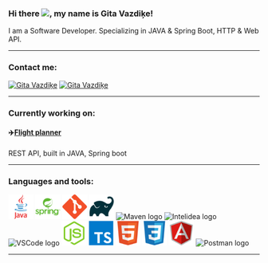 ### Hi there <img src="https://raw.githubusercontent.com/MartinHeinz/martinHeinz/master/wave.gif" width="30px">, my name is Gita Vazdiķe!
I am a Software Developer. Specializing in JAVA & Spring Boot, HTTP & Web API.

---

### Contact me:
[![Gita Vazdiķe](https://img.shields.io/badge/LinkedIn-0A66C2?style=for-the-badge&logo=linkedin&logoColor=white)](https://www.linkedin.com/in/gita-vazdike)
[![Gita Vazdiķe](https://img.shields.io/badge/Gmail-D14836?style=for-the-badge&logo=gmail&logoColor=white)](mailto:gita.vazdike@gmail.com)

---

### Currently working on:

#### ✈️[Flight planner](https://github.com/GitaVazdike/flight-planner)

REST API, built in JAVA, Spring boot

---

### Languages and tools:

<img src="https://github.com/devicons/devicon/blob/master/icons/java/java-original-wordmark.svg" alt="Java logo" width="50" height="50 /"> <img src="https://github.com/devicons/devicon/blob/master/icons/spring/spring-original-wordmark.svg" alt="Spring logo" width="50" height="50 /"> <img src="https://github.com/devicons/devicon/blob/master/icons/git/git-plain.svg" alt="Git logo" width="50" height="50 /"> 
<img src="https://github.com/devicons/devicon/blob/master/icons/gradle/gradle-plain.svg" alt="Gradle logo" width="50" height="50 /"> <img src="https://user-images.githubusercontent.com/98021097/165131080-eb841a43-7902-48f9-a454-06c1f13e13c3.png" alt="Maven logo" width="50" height="50 /"> <img src="https://user-images.githubusercontent.com/94042617/165048551-2e7143b6-c0a4-4dc2-8f40-4f890f91b9aa.png" alt="Intelidea logo" width="50" height="50 /"> <img src="https://user-images.githubusercontent.com/94042617/165048283-ba50a1cc-38a3-4579-9383-f4feac754e8d.png" alt="VSCode logo" width="50" height="50 /"> <img src="https://github.com/devicons/devicon/blob/master/icons/nodejs/nodejs-original.svg" alt="NodeJS logo" width="50" height="50 /">  <img src="https://github.com/devicons/devicon/blob/master/icons/typescript/typescript-original.svg" alt="TypeScript logo" width="50" height="50 /"> <img src="https://github.com/devicons/devicon/blob/master/icons/html5/html5-original.svg" alt="HTML logo" width="50" height="50 /"> <img src="https://github.com/devicons/devicon/blob/master/icons/css3/css3-original.svg" alt="CSS logo" width="50" height="50 /"> <img src="https://github.com/devicons/devicon/blob/master/icons/angularjs/angularjs-original.svg" alt="Angular logo" width="50" height="50 /"> <img src="https://camo.githubusercontent.com/403c25b677d8832c4331d235e80ca3f85d85bd65814d6bf916489e0bd82a3fdf/68747470733a2f2f6c68332e676f6f676c6575736572636f6e74656e742e636f6d2f765f624e347753594b5654385a583479375371547866442d654674664c3444663570756163525533774475394a58396b4e4d394f4b33586d706c56754a4b34712d7968722d7230642d337a337368703847566330695959313d773132382d683132382d653336352d726a2d736330783030666666666666" alt="Postman logo" width="50" height="50 /">

---

<!--
**GitaVazdike/GitaVazdike** is a ✨ _special_ ✨ repository because its `README.md` (this file) appears on your GitHub profile.

Here are some ideas to get you started:

- 🔭 I’m currently working on ...
- 🌱 I’m currently learning ...
- 👯 I’m looking to collaborate on ...
- 🤔 I’m looking for help with ...
- 💬 Ask me about ...
- 📫 How to reach me: ...
- 😄 Pronouns: ...
- ⚡ Fun fact: ...
-->
